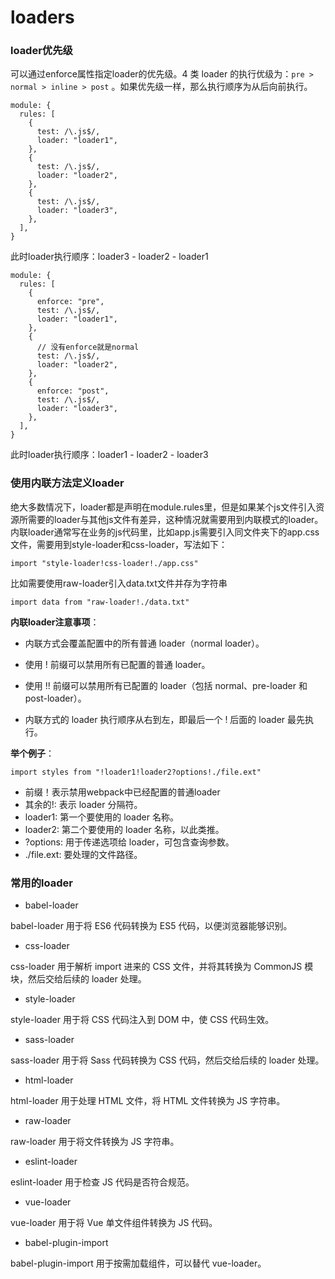 # loaders

### loader优先级

可以通过enforce属性指定loader的优先级。4 类 loader 的执行优级为：```pre > normal > inline > post``` 。如果优先级一样，那么执行顺序为从后向前执行。

```
module: {
  rules: [
    {
      test: /\.js$/,
      loader: "loader1",
    },
    {
      test: /\.js$/,
      loader: "loader2",
    },
    {
      test: /\.js$/,
      loader: "loader3",
    },
  ],
}
```

此时loader执行顺序：loader3 - loader2 - loader1

```
module: {
  rules: [
    {
      enforce: "pre",
      test: /\.js$/,
      loader: "loader1",
    },
    {
      // 没有enforce就是normal
      test: /\.js$/,
      loader: "loader2",
    },
    {
      enforce: "post",
      test: /\.js$/,
      loader: "loader3",
    },
  ],
}
```
此时loader执行顺序：loader1 - loader2 - loader3

### 使用内联方法定义loader

绝大多数情况下，loader都是声明在module.rules里，但是如果某个js文件引入资源所需要的loader与其他js文件有差异，这种情况就需要用到内联模式的loader。内联loader通常写在业务的js代码里，比如app.js需要引入同文件夹下的app.css文件，需要用到style-loader和css-loader，写法如下：

```
import "style-loader!css-loader!./app.css"
```

比如需要使用raw-loader引入data.txt文件并存为字符串

```
import data from "raw-loader!./data.txt"
```

**内联loader注意事项**：

- 内联方式会覆盖配置中的所有普通 loader（normal loader）。

- 使用 ! 前缀可以禁用所有已配置的普通 loader。

- 使用 !! 前缀可以禁用所有已配置的 loader（包括 normal、pre-loader 和 post-loader）。

- 内联方式的 loader 执行顺序从右到左，即最后一个 ! 后面的 loader 最先执行。

**举个例子**：

```
import styles from "!loader1!loader2?options!./file.ext"
```
- 前缀！表示禁用webpack中已经配置的普通loader
- 其余的!: 表示 loader 分隔符。
- loader1: 第一个要使用的 loader 名称。
- loader2: 第二个要使用的 loader 名称，以此类推。
- ?options: 用于传递选项给 loader，可包含查询参数。
- ./file.ext: 要处理的文件路径。

### 常用的loader

- babel-loader

babel-loader 用于将 ES6 代码转换为 ES5 代码，以便浏览器能够识别。

- css-loader

css-loader 用于解析 import 进来的 CSS 文件，并将其转换为 CommonJS 模块，然后交给后续的 loader 处理。

- style-loader

style-loader 用于将 CSS 代码注入到 DOM 中，使 CSS 代码生效。

- sass-loader

sass-loader 用于将 Sass 代码转换为 CSS 代码，然后交给后续的 loader 处理。

- html-loader

html-loader 用于处理 HTML 文件，将 HTML 文件转换为 JS 字符串。

- raw-loader

raw-loader 用于将文件转换为 JS 字符串。

- eslint-loader

eslint-loader 用于检查 JS 代码是否符合规范。

- vue-loader

vue-loader 用于将 Vue 单文件组件转换为 JS 代码。

- babel-plugin-import

babel-plugin-import 用于按需加载组件，可以替代 vue-loader。